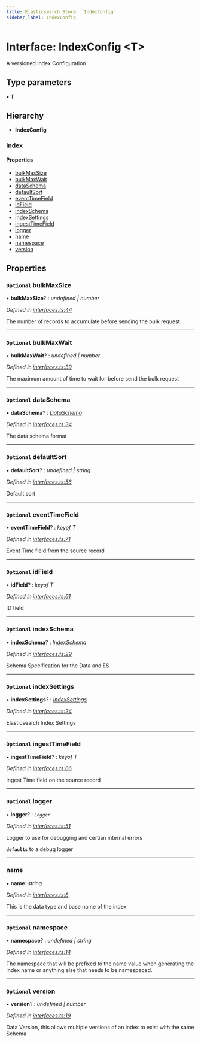 ```yaml
---
title: Elasticsearch Store: `IndexConfig`
sidebar_label: IndexConfig
---
```


# Interface: IndexConfig <**T**>

A versioned Index Configuration

## Type parameters

▪ **T**

## Hierarchy

* **IndexConfig**

### Index

#### Properties

* [bulkMaxSize](indexconfig.md#optional-bulkmaxsize)
* [bulkMaxWait](indexconfig.md#optional-bulkmaxwait)
* [dataSchema](indexconfig.md#optional-dataschema)
* [defaultSort](indexconfig.md#optional-defaultsort)
* [eventTimeField](indexconfig.md#optional-eventtimefield)
* [idField](indexconfig.md#optional-idfield)
* [indexSchema](indexconfig.md#optional-indexschema)
* [indexSettings](indexconfig.md#optional-indexsettings)
* [ingestTimeField](indexconfig.md#optional-ingesttimefield)
* [logger](indexconfig.md#optional-logger)
* [name](indexconfig.md#name)
* [namespace](indexconfig.md#optional-namespace)
* [version](indexconfig.md#optional-version)

## Properties

### `Optional` bulkMaxSize

• **bulkMaxSize**? : *undefined | number*

*Defined in [interfaces.ts:44](https://github.com/terascope/teraslice/blob/a3992c27/packages/elasticsearch-store/src/interfaces.ts#L44)*

The number of records to accumulate before sending the bulk request

___

### `Optional` bulkMaxWait

• **bulkMaxWait**? : *undefined | number*

*Defined in [interfaces.ts:39](https://github.com/terascope/teraslice/blob/a3992c27/packages/elasticsearch-store/src/interfaces.ts#L39)*

The maximum amount of time to wait for before send the bulk request

___

### `Optional` dataSchema

• **dataSchema**? : *[DataSchema](dataschema.md)*

*Defined in [interfaces.ts:34](https://github.com/terascope/teraslice/blob/a3992c27/packages/elasticsearch-store/src/interfaces.ts#L34)*

The data schema format

___

### `Optional` defaultSort

• **defaultSort**? : *undefined | string*

*Defined in [interfaces.ts:56](https://github.com/terascope/teraslice/blob/a3992c27/packages/elasticsearch-store/src/interfaces.ts#L56)*

Default sort

___

### `Optional` eventTimeField

• **eventTimeField**? : *keyof T*

*Defined in [interfaces.ts:71](https://github.com/terascope/teraslice/blob/a3992c27/packages/elasticsearch-store/src/interfaces.ts#L71)*

Event Time field from the source record

___

### `Optional` idField

• **idField**? : *keyof T*

*Defined in [interfaces.ts:61](https://github.com/terascope/teraslice/blob/a3992c27/packages/elasticsearch-store/src/interfaces.ts#L61)*

ID field

___

### `Optional` indexSchema

• **indexSchema**? : *[IndexSchema](indexschema.md)*

*Defined in [interfaces.ts:29](https://github.com/terascope/teraslice/blob/a3992c27/packages/elasticsearch-store/src/interfaces.ts#L29)*

Schema Specification for the Data and ES

___

### `Optional` indexSettings

• **indexSettings**? : *[IndexSettings](indexsettings.md)*

*Defined in [interfaces.ts:24](https://github.com/terascope/teraslice/blob/a3992c27/packages/elasticsearch-store/src/interfaces.ts#L24)*

Elasticsearch Index Settings

___

### `Optional` ingestTimeField

• **ingestTimeField**? : *keyof T*

*Defined in [interfaces.ts:66](https://github.com/terascope/teraslice/blob/a3992c27/packages/elasticsearch-store/src/interfaces.ts#L66)*

Ingest Time field on the source record

___

### `Optional` logger

• **logger**? : *`Logger`*

*Defined in [interfaces.ts:51](https://github.com/terascope/teraslice/blob/a3992c27/packages/elasticsearch-store/src/interfaces.ts#L51)*

Logger to use for debugging and certian internal errors

**`defaults`** to a debug logger

___

###  name

• **name**: *string*

*Defined in [interfaces.ts:8](https://github.com/terascope/teraslice/blob/a3992c27/packages/elasticsearch-store/src/interfaces.ts#L8)*

This is the data type and base name of the index

___

### `Optional` namespace

• **namespace**? : *undefined | string*

*Defined in [interfaces.ts:14](https://github.com/terascope/teraslice/blob/a3992c27/packages/elasticsearch-store/src/interfaces.ts#L14)*

The namespace that will be prefixed to the name value when generating
the index name or anything else that needs to be namespaced.

___

### `Optional` version

• **version**? : *undefined | number*

*Defined in [interfaces.ts:19](https://github.com/terascope/teraslice/blob/a3992c27/packages/elasticsearch-store/src/interfaces.ts#L19)*

Data Version, this allows multiple versions of an index to exist with the same Schema
